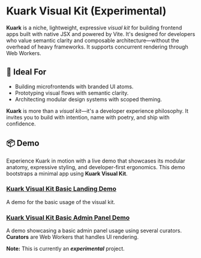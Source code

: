 # Kuark Visual Kit (Experimental)

**Kuark** is a niche, lightweight, expressive *visual kit* for building frontend apps built with native JSX and powered by Vite. It's designed for developers who value semantic clarity and composable architecture—without the overhead of heavy frameworks. It supports concurrent rendering through Web Workers.

## 🧪 Ideal For

- Building microfrontends with branded UI atoms.
- Prototyping visual flows with semantic clarity.
- Architecting modular design systems with scoped theming.

**Kuark** is more than a *visual kit*—it's a developer experience philosophy. It invites you to build with intention, name with poetry, and ship with confidence.

## 📦 Demo

Experience Kuark in motion with a live demo that showcases its modular anatomy, expressive styling, and developer-first ergonomics. This demo bootstraps a minimal app using **Kuark Visual Kit**.

### [Kuark Visual Kit Basic Landing Demo](https://keemfzoft.com/kuark)

 A demo for the basic usage of the visual kit.

### [Kuark Visual Kit Basic Admin Panel Demo](https://keemfzoft.com/kuark/admin)

A demo showcasing a basic admin panel usage using several curators. **Curators** are Web Workers that handles UI rendering.

**Note:** This is currently an ***experimental*** project.